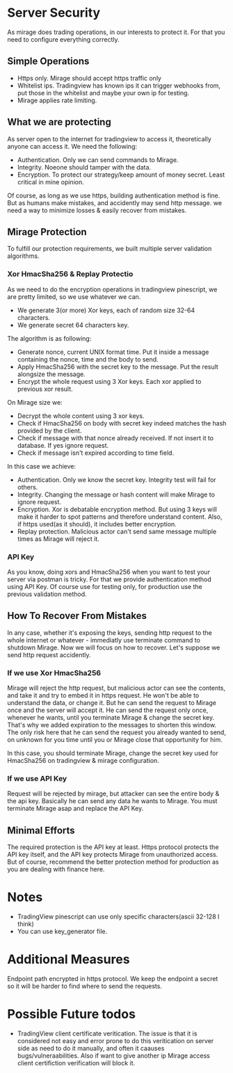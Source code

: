 # Server Security #
As mirage does trading operations, in our interests to protect it.
For that you need to configure everything correctly.

## Simple Operations ##
- Https only. Mirage should accept https traffic only
- Whitelist ips. Tradingview has known ips it can trigger webhooks from, put those in the whitelist and maybe your own ip for testing.
- Mirage applies rate limiting.

## What we are protecting ##
As server open to the internet for tradingview to access it, theoretically anyone can access it.
We need the following:
- Authentication. Only we can send commands to Mirage.
- Integrity. Noeone should tamper with the data.
- Encryption. To protect our strategy/keep amount of money secret. Least critical in mine opinion.

Of course, as long as we use https, building authentication method is fine.
But as humans make mistakes, and accidently may send http message. we need a way to minimize losses & easily recover from mistakes.

## Mirage Protection ##
To fulfill our protection requirements, we built multiple server validation algorithms.

### Xor HmacSha256 & Replay Protectio ###
As we need to do the encryption operations in tradingview pinescript, we are pretty limited, so we use whatever we can.
- We generate 3(or more) Xor keys, each of random size 32-64 characters.
- We generate secret 64 characters key.

The algorithm is as following:
- Generate nonce, current UNIX format time. Put it inside a message containing the nonce, time and the body to send.
- Apply HmacSha256 with the secret key to the message. Put the result alongsize the message.
- Encrypt the whole request using 3 Xor keys. Each xor applied to previous xor result.

On Mirage size we:
- Decrypt the whole content using 3 xor keys.
- Check if HmacSha256 on body with secret key indeed matches the hash provided by the client.
- Check if message with that nonce already received. If not insert it to database. If yes ignore request.
- Check if message isn't expired according to time field.

In this case we achieve:
- Authentication. Only we know the secret key. Integrity test will fail for others.
- Integrity. Changing the message or hash content will make Mirage to ignore request. 
- Encryption. Xor is debatable encryption method. But using 3 keys will make it harder to spot patterns and therefore understand content.
  Also, if https used(as it should), it includes better encryption.
- Replay protection. Malicious actor can't send same message multiple times as Mirage will reject it.

### API Key ###
As you know, doing xors and HmacSha256 when you want to test your server via postman is tricky.
For that we provide authentication method using API Key. Of course use for testing only, for production use the previous validation method.

## How To Recover From Mistakes ##
In any case, whether it's exposing the keys, sending http request to the whole internet or whatever - immediatly use terminate command to shutdown Mirage.
Now we will focus on how to recover. Let's suppose we send http request accidently.

### If we use Xor HmacSha256 ###
Mirage will reject the http request, but malicious actor can see the contents, and take it and try to embed it in https request.
He won't be able to understand the data, or change it. But he can send the request to Mirage once and the server will accept it.
He can send the request only once, whenever he wants, until you terminate Mirage & change the secret key. That's why we added
expiration to the messages to shorten this window.
The only risk here that he can send the request you already wanted to send, on unknown for you time until you or Mirage close that opportunity for him.

In this case, you should terminate Mirage, change the secret key used for HmacSha256 on tradingview & mirage configuration.

### If we use API Key ###
Request will be rejected by mirage, but attacker can see the entire body & the api key. Basically he can send any data he wants to Mirage.
You must terminate Mirage asap and replace the API Key.

## Minimal Efforts ##
The required protection is the API key at least. Https protocol protects the API key itself, and the API key protects Mirage from unauthorized access.
But of course, recommend the better protection method for production as you are dealing with finance here.

# Notes #
- TradingView pinescript can use only specific characters(ascii 32-128 I think)
- You can use key_generator file.

# Additional Measures #
Endpoint path encrypted in https protocol. We keep the endpoint a secret so it will be harder to find where to send the requests.

# Possible Future todos #
- TradingView client certificate veritication. The issue is that it is considered not easy and error prone to do this veritication on server side as need to do it manually, and often it caauses bugs/vulneraabilities. Also if want to give another ip Mirage access client certifiction verification will block it.
